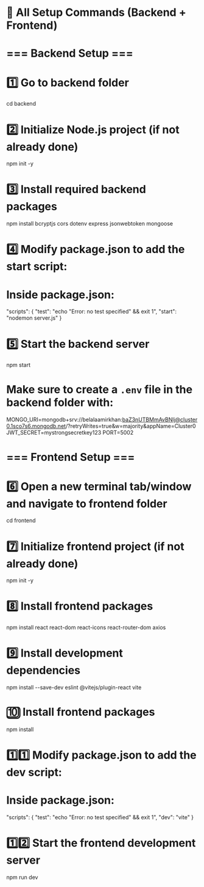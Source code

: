 # 🔧 All Setup Commands (Backend + Frontend)

# === Backend Setup ===

# 1️⃣ Go to backend folder
cd backend 

# 2️⃣ Initialize Node.js project (if not already done)
npm init -y

# 3️⃣ Install required backend packages
npm install bcryptjs cors dotenv express jsonwebtoken mongoose

# 4️⃣ Modify package.json to add the start script:
# Inside package.json:
"scripts": {
    "test": "echo \"Error: no test specified\" && exit 1",
    "start": "nodemon server.js"
  }

# 5️⃣ Start the backend server
npm start

# Make sure to create a `.env` file in the backend folder with:
MONGO_URI=mongodb+srv://belalaamirkhan:baZ3nUTBMmAvBNlj@cluster0.1sco7s6.mongodb.net/?retryWrites=true&w=majority&appName=Cluster0
JWT_SECRET=mystrongsecretkey123
PORT=5002


# === Frontend Setup ===

# 6️⃣ Open a new terminal tab/window and navigate to frontend folder
cd frontend

# 7️⃣ Initialize frontend project (if not already done)
npm init -y

# 8️⃣ Install frontend packages
npm install react react-dom react-icons react-router-dom axios

# 9️⃣ Install development dependencies
npm install --save-dev eslint @vitejs/plugin-react vite

# 🔟 Install frontend packages
npm install

# 1️⃣1️⃣ Modify package.json to add the dev script:
# Inside package.json:
"scripts": {
    "test": "echo \"Error: no test specified\" && exit 1",
    "dev": "vite"
}

# 1️⃣2️⃣ Start the frontend development server
npm run dev
